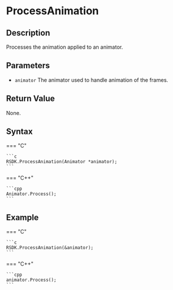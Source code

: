 # ProcessAnimation

## Description
Processes the animation applied to an animator.

## Parameters
- `animator`
The animator used to handle animation of the frames.

## Return Value
None.

## Syntax
=== "C"

	```c
	RSDK.ProcessAnimation(Animator *animator);
	```

=== "C++"

	```cpp
	Animator.Process();
	```

## Example
=== "C"

	```c
	RSDK.ProcessAnimation(&animator);
	```

=== "C++"

	```cpp
	animator.Process();
	```